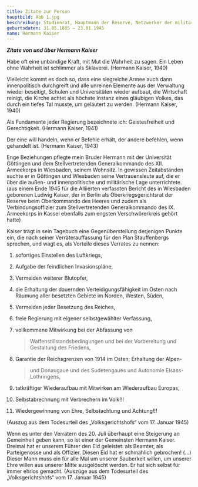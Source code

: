 ```yaml
---
title: Zitate zur Person
hauptbild: Abb 1.jpg
beschreibung: Studienrat, Hauptmann der Reserve, Netzwerker der militärisch-bürgerlichen Opposition, von den Verschwörern des „20. Juli“ als Kulturstaatssekretär vorgesehen
geburtsdaten: 31.05.1885 – 23.01.1945
name: Hermann Kaiser
---
```


***Zitate von und über Hermann Kaiser***

Habe oft eine unbändige Kraft, mit Mut die Wahrheit zu sagen. Ein Leben
ohne Wahrheit ist schlimmer als Sklaverei. (Hermann Kaiser, 1940)

Vielleicht kommt es doch so, dass eine siegreiche Armee auch dann
innenpolitisch durchgreift und alle unreinen Elemente aus der Verwaltung
wieder beseitigt, Schulen und Universitäten wieder aufbaut, die
Wirtschaft reinigt, die Kirche achtet als höchste Instanz eines
gläubigen Volkes, das durch ein tiefes Tal musste, um geläutert zu
werden. (Hermann Kaiser, 1940)

Als Fundamente jeder Regierung bezeichnete ich: Geistesfreiheit und
Gerechtigkeit. (Hermann Kaiser, 1941)

Der eine will handeln, wenn er Befehle erhält, der andere befehlen, wenn
gehandelt ist. (Hermann Kaiser, 1943)

Enge Beziehungen pflegte mein Bruder Hermann mit der Universität
Göttingen und dem Stellvertretenden Generalkommando des XII. Armeekorps
in Wiesbaden, seinem Wohnsitz. In gewissen Zeitabständen suchte er in
Göttingen und Wiesbaden seine Vertrauensleute auf, die er über die
außen- und innenpolitische und militärische Lage unterrichtete. (aus
einem Ende 1945 für die Alliierten verfassten Bericht des in Wiesbaden
geborenen Ludwig Kaiser, der in Berlin als Oberkriegsgerichtsrat der
Reserve beim Oberkommando des Heeres und zudem als Verbindungsoffizier
zum Stellvertretenden Generalkommando des IX. Armeekorps in Kassel
ebenfalls zum engsten Verschwörerkreis gehört hatte)

Kaiser trägt in sein Tagebuch eine Gegenüberstellung derjenigen Punkte
ein, die nach seiner Verräterauffassung für den Plan Stauffenbergs
sprechen, und wagt es, als Vorteile dieses Verrates zu nennen:

1.  sofortiges Einstellen des Luftkriegs,

2.  Aufgabe der feindlichen Invasionspläne,

3.  Vermeiden weiterer Blutopfer,

4.  die Erhaltung der dauernden Verteidigungsfähigkeit im Osten nach
    Räumung aller besetzten Gebiete im Norden, Westen, Süden,

5.  Vermeiden jeder Besetzung des Reiches,

6.  freie Regierung mit eigener selbstgewählter Verfassung,

7.  vollkommene Mitwirkung bei der Abfassung von
    > Waffenstillstandsbedingungen und bei der Vorbereitung und
    > Gestaltung des Friedens,

8.  Garantie der Reichsgrenzen von 1914 im Osten; Erhaltung der Alpen-
    > und Donaugaue und des Sudetengaues und Autonomie
    > Elsass-Lothringens,

9.  tatkräftiger Wiederaufbau mit Mitwirken am Wiederaufbau Europas,

10. Selbstabrechnung mit Verbrechern im Volk!!!

11. Wiedergewinnung von Ehre, Selbstachtung und Achtung!!!

(Auszug aus dem Todesurteil des „Volksgerichtshofs“ vom 17. Januar 1945)

Wenn es unter den Verrätern des 20. Juli überhaupt eine Steigerung an
Gemeinheit geben kann, so ist einer der Gemeinsten Hermann Kaiser.
Dreimal hat er unserem Führer den Eid geleistet: als Beamter, als
Parteigenosse und als Offizier. Diesen Eid hat er schmählich gebrochen!
(…) Dieser Mann muss ein für alle Mal um unserer Sauberkeit willen, um
unserer Ehre willen aus unserer Mitte ausgelöscht werden. Er hat sich
selbst für immer ehrlos gemacht. (Auszüge aus dem Todesurteil des
„Volksgerichtshofs“ vom 17. Januar 1945)
